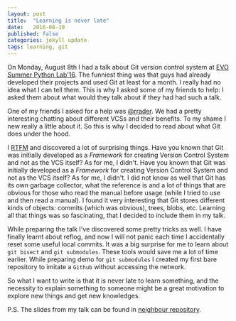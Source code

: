 ```yaml
---
layout: post
title:  "Learning is never late"
date:   2016-08-10 
published: false
categories: jekyll update
tags: learning, git
---
```

On Monday, August 8th I had a talk about Git version control system at [EVO Summer Python Lab'16][evo-summer-python-lab]. The funniest thing was that guys had already developed their projects and used Git at least for a month. I really had no idea what I can tell them. This is why I asked some of my friends to help: I asked them about what would they talk about if they had had such a talk.

One of my friends I asked for a help was [@rrader][github-rrader]. We had a pretty interesting chatting about different VCSs and their benefits. To my shame I new really a little about it. So this is why I decided to read about what Git does under the hood.

I [RTFM][git-man] and discovered a lot of surprising things. Have you known that Git was initially developed as a _Framework_ for creating Version Control System and not as the VCS itself? As for me, I didn't. Have you known that Git was initially developed as a _Framework_ for creating Version Control System and not as the VCS itself? As for me, I didn't. I did not know as well that Git has its own garbage collector, what the reference is and a lot of things that are obvious for those who read the manual before usage (while I tried to use and then read a manual). I found it very interesting that Git stores different kinds of objects: commits (which was obvious), trees, blobs, etc. Learning all that things was so fascinating, that I decided to include them in my talk.

While preparing the talk I've discovered some pretty tricks as well. I have finally learnt about reflog, and now I will not panic each time I accidentally reset some useful local commits. It was a big surprise for me to learn about `git bisect` and `git submodules`. These tools would save me a lot of time earlier. While preparing demo for `git submodules` I created my first bare repository to imitate a `Github` without accessing the network.

So what I want to write is that it is never late to learn something, and the necessity to explain something to someone might be a great motivation to explore new things and get new knowledges.

P.S. The slides from my talk can be found in [neighbour repository][evo-slides-git].

[evo-summer-python-lab]: https://www.facebook.com/evosummerpythonlab
[github-rrader]: https://github.com/rrader
[git-man]: https://git-scm.com/book/en/v2/Git-Internals-Plumbing-and-Porcelain
[evo-slides-git]: https://github.com/anxolerd/evo-slides-git
